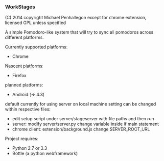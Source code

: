 ### WorkStages

(C) 2014 copyright Michael Penhallegon except for chrome extension, licensed GPL unless specified

A simple Pomodoro-like system that will try to sync all pomodoros across different platforms.

Currently supported platforms:
* Chrome

Nascent platforms:
* Firefox

planned platforms:
* Android (=> 4.3)

default currently for using server on local machine setting can be changed within respective files:
* edit setup script under server/stageserver with file paths and then run
* server: modify server/server.py change variable inside if main statement
* chrome client: extension/background.js change SERVER_ROOT_URL

Project requires:
* Python 2.7 or 3.3
* Bottle (a python webframework)
